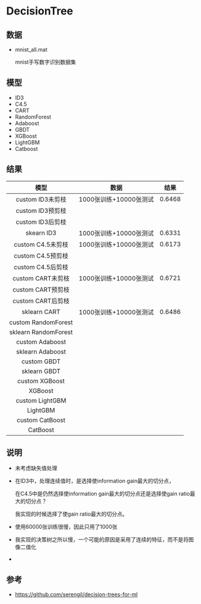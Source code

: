 # DecisionTree

## 数据

* mnist_all.mat 

  mnist手写数字识别数据集

## 模型

* ID3
* C4.5
* CART
* RandomForest
* Adaboost
* GBDT
* XGBoost
* LightGBM
* Catboost

## 结果

|         模型         |          数据          |  结果  |
| :------------------: | :--------------------: | :----: |
|   custom ID3未剪枝   | 1000张训练+10000张测试 | 0.6468 |
|   custom ID3预剪枝   |                        |        |
|   custom ID3后剪枝   |                        |        |
|      skearn ID3      | 1000张训练+10000张测试 | 0.6331 |
|  custom C4.5未剪枝   | 1000张训练+10000张测试 | 0.6173 |
|  custom C4.5预剪枝   |                        |        |
|  custom C4.5后剪枝   |                        |        |
|  custom CART未剪枝   | 1000张训练+10000张测试 | 0.6721 |
|  custom CART预剪枝   |                        |        |
|  custom CART后剪枝   |                        |        |
|     sklearn CART     | 1000张训练+10000张测试 | 0.6486 |
| custom RandomForest  |                        |        |
| sklearn RandomForest |                        |        |
|   custom Adaboost    |                        |        |
|   sklearn Adaboost   |                        |        |
|     custom GBDT      |                        |        |
|     sklearn GBDT     |                        |        |
|    custom XGBoost    |                        |        |
|       XGBoost        |                        |        |
|   custom LightGBM    |                        |        |
|       LightGBM       |                        |        |
|   custom CatBoost    |                        |        |
|       CatBoost       |                        |        |

## 说明



* 未考虑缺失值处理

* 在ID3中，处理连续值时，是选择使information gain最大的切分点，

  在C4.5中是仍然选择使information gain最大的切分点还是选择使gain ratio最大的切分点？

  我实现的时候选择了使gain ratio最大的切分点。

* 使用60000张训练很慢，因此只用了1000张

*  我实现的决策树之所以慢，一个可能的原因是采用了连续的特征，而不是将图像二值化

* 

  



## 参考

* <https://github.com/serengil/decision-trees-for-ml>





